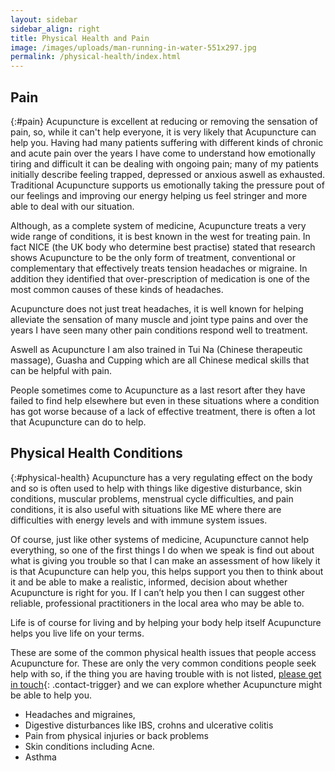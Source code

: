 ```yaml
---
layout: sidebar
sidebar_align: right
title: Physical Health and Pain
image: /images/uploads/man-running-in-water-551x297.jpg
permalink: /physical-health/index.html
---
```

## Pain
{:#pain}
Acupuncture is excellent at reducing or removing the sensation of pain, so, while it can't help everyone, it is very likely that Acupuncture can help you. Having had many patients suffering with different kinds of chronic and acute pain over the years I have come to understand how emotionally tiring and difficult it can be dealing with ongoing pain; many of my patients initially describe feeling trapped, depressed or anxious aswell as exhausted. Traditional Acupuncture supports us emotionally taking the pressure pout of our feelings and improving our energy helping us feel stringer and more able to deal with our situation.

Although, as a complete system of medicine, Acupuncture treats a very wide range of conditions, it is best known in the west for treating pain. In fact NICE (the UK body who determine best practise)  stated that research shows Acupuncture to be the only form of treatment, conventional or complementary that effectively treats tension headaches or migraine.  In addition they identified that over-prescription of medication is one of the most common causes of these kinds of headaches.

Acupuncture does not just treat headaches, it is well known for helping alleviate the sensation of many muscle and joint type pains and over the years I have seen many other pain conditions respond well to treatment.

Aswell as Acupuncture I am also trained in Tui Na (Chinese therapeutic massage), Guasha and Cupping which are all Chinese medical skills that can be helpful with pain.

People sometimes come to Acupuncture as a last resort after they have failed to find help elsewhere but even in these situations where a condition has got worse because of a lack of effective treatment,  there is often a lot that Acupuncture can do to help.

## Physical Health Conditions
{:#physical-health}
Acupuncture has a very regulating effect on the body and so is often used to help with things like digestive disturbance, skin conditions, muscular problems, menstrual cycle difficulties, and pain conditions, it is also useful with situations like ME where there are difficulties with energy levels and with immune system issues.

Of course, just like other systems of medicine, Acupuncture cannot help everything, so one of the first things I do when we speak is find out about what is giving you trouble so that I can make an assessment of how likely it is that Acupuncture can help you, this helps support you then to think about it and be able to make a realistic, informed, decision about whether Acupuncture is right for you. If I can’t help you then I can suggest other reliable, professional practitioners in the local area who may be able to.

Life is of course for living and by helping your body help itself Acupuncture helps you live life on your terms.

These are some of the common physical health issues that people access Acupuncture for. 
These are only the very common conditions people seek help with so, if the thing you are 
having trouble with is not listed, [please get in touch](#contact-trigger){: .contact-trigger} and we can explore whether Acupuncture might be able to help you.
* Headaches and migraines, 
* Digestive disturbances like IBS, crohns and ulcerative colitis
* Pain from physical injuries or back problems
* Skin conditions including Acne.
* Asthma